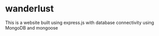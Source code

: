 # wanderlust
This is a website built using express.js with database connectivity using MongoDB and mongoose 
